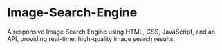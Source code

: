 # Image-Search-Engine
A responsive Image Search Engine using HTML, CSS, JavaScript, and an API, providing real-time, high-quality image search results.
